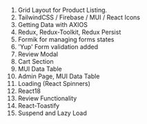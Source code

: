 1. Grid Layout for Product Listing.
2. TailwindCSS / Firebase / MUI / React Icons
3. Getting Data with AXIOS
4. Redux, Redux-Toolkit, Redux Persist
5. Formik for managing forms states
6. 'Yup' Form validation added
7. Review Modal
8. Cart Section
9. MUI Data Table
10. Admin Page, MUI Data Table
11. Loading (React Spinners)
12. React18
13. Review Functionality
14. React-Toastify
15. Suspend and Lazy Load